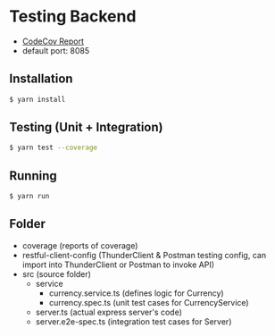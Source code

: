 # Testing Backend
- [CodeCov Report](https://app.codecov.io/gh/jackey8616/testing-backend)
- default port: 8085


## Installation
```sh
$ yarn install
```

## Testing (Unit + Integration)
```sh
$ yarn test --coverage
```

## Running
```sh
$ yarn run
```

## Folder
- coverage (reports of coverage)
- restful-client-config
    (ThunderClient & Postman testing config, can import into ThunderClient or Postman to invoke API)
- src (source folder)
    - service
        - currency.service.ts (defines logic for Currency)
        - currency.spec.ts (unit test cases for CurrencyService)
    - server.ts (actual express server's code)
    - server.e2e-spec.ts (integration test cases for Server)
